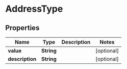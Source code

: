 

# AddressType


## Properties

Name | Type | Description | Notes
------------ | ------------- | ------------- | -------------
**value** | **String** |  |  [optional]
**description** | **String** |  |  [optional]



